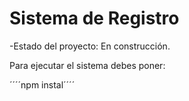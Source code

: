 <h1> Sistema de Registro </h1>

-Estado del proyecto: En construcción.

Para ejecutar el sistema debes poner:


´´´´npm instal´´´´

